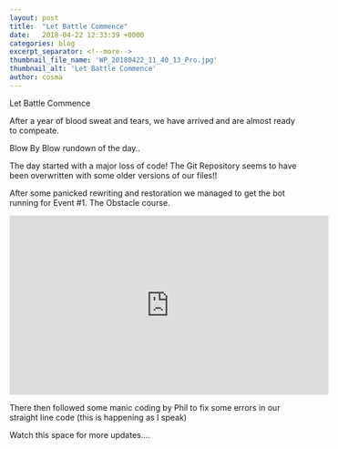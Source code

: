 ```yaml
---
layout: post
title:  "Let Battle Commence"
date:   2018-04-22 12:33:39 +0000
categories: blog
excerpt_separator: <!--more-->
thumbnail_file_name: 'WP_20180422_11_40_13_Pro.jpg'
thumbnail_alt: 'Let Battle Commence'
author: cosma
---
```



Let Battle Commence

After a year of blood sweat and tears, we have arrived and are almost ready to compeate.

<!--more-->

Blow By Blow rundown of the day..

The day started with a major loss of code!  The Git Repository seems to have been overwritten with some older versions of our files!!

After some panicked rewriting and restoration we managed to get the bot running for Event #1.  The Obstacle course.

<iframe width="560" height="315" src="https://www.youtube.com/embed/k92NcoDAoF0" frameborder="0" allow="autoplay; encrypted-media" allowfullscreen></iframe>

There then followed some manic coding by Phil to fix some errors in our straight line code (this is happening as I speak)

Watch this space for more updates…. 
